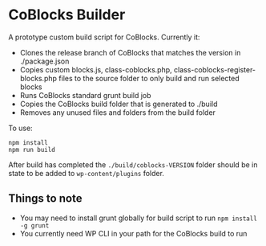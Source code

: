 # CoBlocks Builder

A prototype custom build script for CoBlocks. Currently it:

- Clones the release branch of CoBlocks that matches the version in ./package.json
- Copies custom blocks.js, class-coblocks.php, class-coblocks-register-blocks.php files to the source folder to only build and run selected blocks
- Runs CoBlocks standard grunt build job
- Copies the CoBlocks build folder that is generated to ./build
- Removes any unused files and folders from the build folder

To use:

```shell
npm install
npm run build
```

After build has completed the `./build/coblocks-VERSION` folder should be in state to be added to `wp-content/plugins` folder.

## Things to note

- You may need to install grunt globally for build script to run `npm install -g grunt`
- You currently need WP CLI in your path for the CoBlocks build to run
